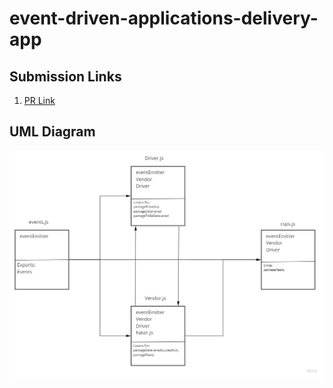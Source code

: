 # event-driven-applications-delivery-app

## Submission Links

1. [PR Link](https://github.com/karamalqinneh/event-driven-applications-delivery-app/pull/2)

## UML Diagram

![UML Diagram](./assets/UML-Delivery.jpg)
